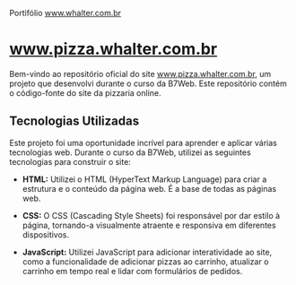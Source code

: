 Portifólio www.whalter.com.br

# www.pizza.whalter.com.br

Bem-vindo ao repositório oficial do site www.pizza.whalter.com.br, um projeto que desenvolvi durante o curso da B7Web. Este repositório contém o código-fonte do site da pizzaria online.

## Tecnologias Utilizadas

Este projeto foi uma oportunidade incrível para aprender e aplicar várias tecnologias web. Durante o curso da B7Web, utilizei as seguintes tecnologias para construir o site:

- **HTML:** Utilizei o HTML (HyperText Markup Language) para criar a estrutura e o conteúdo da página web. É a base de todas as páginas web.

- **CSS:** O CSS (Cascading Style Sheets) foi responsável por dar estilo à página, tornando-a visualmente atraente e responsiva em diferentes dispositivos.

- **JavaScript:** Utilizei JavaScript para adicionar interatividade ao site, como a funcionalidade de adicionar pizzas ao carrinho, atualizar o carrinho em tempo real e lidar com formulários de pedidos.
